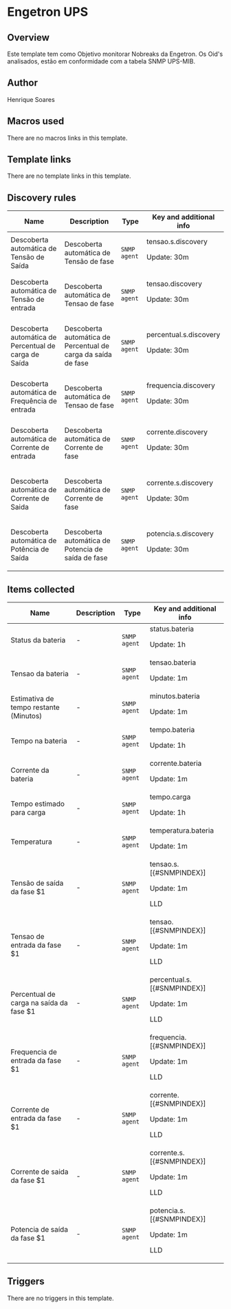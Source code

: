 # Engetron UPS

## Overview

 Este template tem como Objetivo monitorar Nobreaks da Engetron. Os Oid's analisados, estão em conformidade com a tabela SNMP UPS-MIB.



## Author

Henrique Soares

## Macros used

There are no macros links in this template.

## Template links

There are no template links in this template.

## Discovery rules

|Name|Description|Type|Key and additional info|
|----|-----------|----|----|
|Descoberta automática de Tensão de Saída|<p>Descoberta automática de Tensão de fase</p>|`SNMP agent`|tensao.s.discovery<p>Update: 30m</p>|
|Descoberta automática de Tensão de entrada|<p>Descoberta automática de Tensao de fase</p>|`SNMP agent`|tensao.discovery<p>Update: 30m</p>|
|Descoberta automática de Percentual de carga de Saída|<p>Descoberta automática de Percentual de carga da saída de fase</p>|`SNMP agent`|percentual.s.discovery<p>Update: 30m</p>|
|Descoberta automática de Frequência de entrada|<p>Descoberta automática de Tensao de fase</p>|`SNMP agent`|frequencia.discovery<p>Update: 30m</p>|
|Descoberta automática de Corrente de entrada|<p>Descoberta automática de Corrente de fase</p>|`SNMP agent`|corrente.discovery<p>Update: 30m</p>|
|Descoberta automática de Corrente de Saida|<p>Descoberta automática de Corrente de fase</p>|`SNMP agent`|corrente.s.discovery<p>Update: 30m</p>|
|Descoberta automática de Potência de Saída|<p>Descoberta automática de Potencia de saída de fase</p>|`SNMP agent`|potencia.s.discovery<p>Update: 30m</p>|
## Items collected

|Name|Description|Type|Key and additional info|
|----|-----------|----|----|
|Status da bateria|<p>-</p>|`SNMP agent`|status.bateria<p>Update: 1h</p>|
|Tensao da bateria|<p>-</p>|`SNMP agent`|tensao.bateria<p>Update: 1m</p>|
|Estimativa de tempo restante (Minutos)|<p>-</p>|`SNMP agent`|minutos.bateria<p>Update: 1m</p>|
|Tempo na bateria|<p>-</p>|`SNMP agent`|tempo.bateria<p>Update: 1h</p>|
|Corrente da bateria|<p>-</p>|`SNMP agent`|corrente.bateria<p>Update: 1m</p>|
|Tempo estimado para carga|<p>-</p>|`SNMP agent`|tempo.carga<p>Update: 1h</p>|
|Temperatura|<p>-</p>|`SNMP agent`|temperatura.bateria<p>Update: 1m</p>|
|Tensão de saída da fase $1|<p>-</p>|`SNMP agent`|tensao.s.[{#SNMPINDEX}]<p>Update: 1m</p><p>LLD</p>|
|Tensao de entrada da fase $1|<p>-</p>|`SNMP agent`|tensao.[{#SNMPINDEX}]<p>Update: 1m</p><p>LLD</p>|
|Percentual de carga na saída da fase $1|<p>-</p>|`SNMP agent`|percentual.s.[{#SNMPINDEX}]<p>Update: 1m</p><p>LLD</p>|
|Frequencia de entrada da fase $1|<p>-</p>|`SNMP agent`|frequencia.[{#SNMPINDEX}]<p>Update: 1m</p><p>LLD</p>|
|Corrente de entrada da fase $1|<p>-</p>|`SNMP agent`|corrente.[{#SNMPINDEX}]<p>Update: 1m</p><p>LLD</p>|
|Corrente de saida da fase $1|<p>-</p>|`SNMP agent`|corrente.s.[{#SNMPINDEX}]<p>Update: 1m</p><p>LLD</p>|
|Potencia de saída da fase $1|<p>-</p>|`SNMP agent`|potencia.s.[{#SNMPINDEX}]<p>Update: 1m</p><p>LLD</p>|
## Triggers

There are no triggers in this template.

